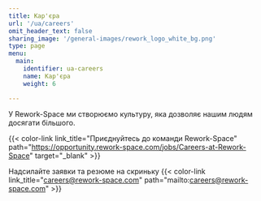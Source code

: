 ```yaml
---
title: Кар'єра
url: '/ua/careers'
omit_header_text: false
sharing_image: '/general-images/rework_logo_white_bg.png'
type: page
menu:
  main:
    identifier: ua-careers
    name: Кар'єра
    weight: 6

---
```


У Rework-Space ми створюємо культуру, яка дозволяє нашим людям досягати більшого.

{{< color-link link_title="Приєднуйтесь до команди Rework-Space" path="https://opportunity.rework-space.com/jobs/Careers-at-Rework-Space" target="_blank" >}}

Надсилайте заявки та резюме на скриньку
{{< color-link link_title="careers@rework-space.com" path="mailto:careers@rework-space.com" >}}
